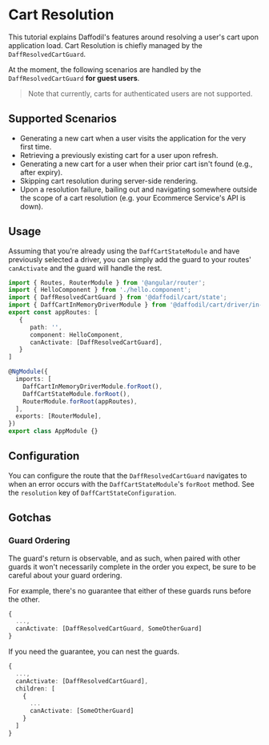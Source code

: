 # Cart Resolution

This tutorial explains Daffodil's features around resolving a user's cart upon application load. Cart Resolution is chiefly managed by the `DaffResolvedCartGuard`.

At the moment, the following scenarios are handled by the `DaffResolvedCartGuard` **for guest users**.

> Note that currently, carts for authenticated users are not supported.

[//]: # "TODO(griest024): remove note when authenticated carts are supported."

## Supported Scenarios

- Generating a new cart when a user visits the application for the very first time.
- Retrieving a previously existing cart for a user upon refresh.
- Generating a new cart for a user when their prior cart isn't found (e.g., after expiry).
- Skipping cart resolution during server-side rendering.
- Upon a resolution failure, bailing out and navigating somewhere outside the scope of a cart resolution (e.g. your Ecommerce Service's API is down).

## Usage

Assuming that you're already using the `DaffCartStateModule` and have previously selected a driver, you can simply add the guard to your routes' `canActivate` and the guard will handle the rest.

```typescript
import { Routes, RouterModule } from '@angular/router';
import { HelloComponent } from './hello.component';
import { DaffResolvedCartGuard } from '@daffodil/cart/state';
import { DaffCartInMemoryDriverModule } from '@daffodil/cart/driver/in-memory';
export const appRoutes: [
   {
      path: '',
      component: HelloComponent,
      canActivate: [DaffResolvedCartGuard],
   }
]

@NgModule({
  imports: [
    DaffCartInMemoryDriverModule.forRoot(),
    DaffCartStateModule.forRoot(),
    RouterModule.forRoot(appRoutes),
  ],
  exports: [RouterModule],
})
export class AppModule {}
```

## Configuration

You can configure the route that the `DaffResolvedCartGuard` navigates to when an error occurs with the `DaffCartStateModule`'s `forRoot` method. See the `resolution` key of `DaffCartStateConfiguration`.

## Gotchas

### Guard Ordering
The guard's return is observable, and as such, when paired with other guards it won't necessarily complete in the order you expect, be sure to be careful about your guard ordering.

For example, there's no guarantee that either of these guards runs before the other.

```ts
{
  ...,
  canActivate: [DaffResolvedCartGuard, SomeOtherGuard]
}
```

If you need the guarantee, you can nest the guards.

```ts
{
  ...,
  canActivate: [DaffResolvedCartGuard],
  children: [
    {
      ...
      canActivate: [SomeOtherGuard]
    }
  ]
}
```
